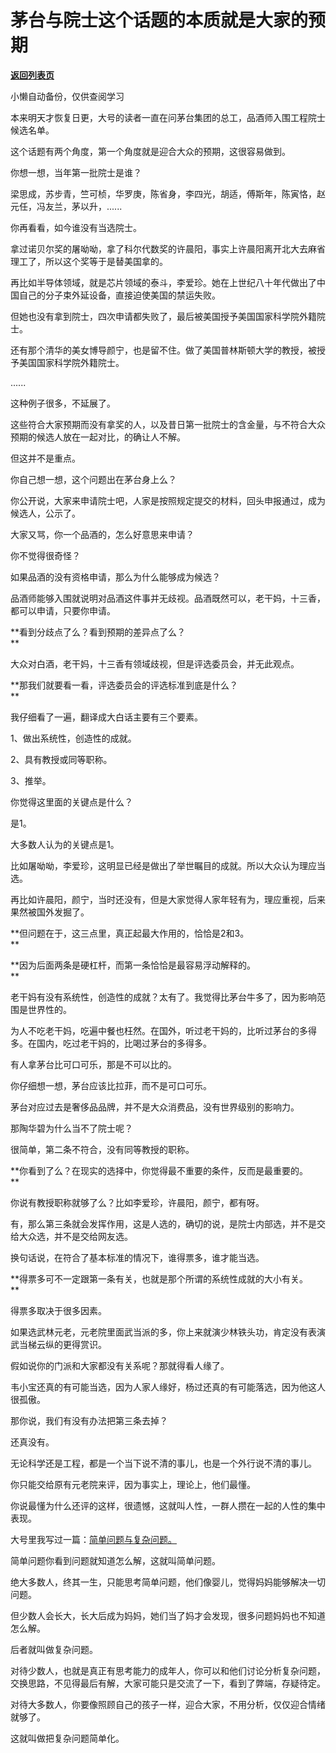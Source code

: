# 茅台与院士这个话题的本质就是大家的预期

[**返回列表页**](/gzh/记忆承载3)

小懒自动备份，仅供查阅学习

本来明天才恢复日更，大号的读者一直在问茅台集团的总工，品酒师入围工程院士候选名单。  

  

这个话题有两个角度，第一个角度就是迎合大众的预期，这很容易做到。  

  

你想一想，当年第一批院士是谁？  

  

梁思成，苏步青，竺可桢，华罗庚，陈省身，李四光，胡适，傅斯年，陈寅恪，赵元任，冯友兰，茅以升，......

  

你再看看，如今谁没有当选院士。  

  

拿过诺贝尔奖的屠呦呦，拿了科尔代数奖的许晨阳，事实上许晨阳离开北大去麻省理工了，所以这个奖等于是替美国拿的。

  

再比如半导体领域，就是芯片领域的泰斗，李爱珍。她在上世纪八十年代做出了中国自己的分子束外延设备，直接迫使美国的禁运失败。

  

但她也没有拿到院士，四次申请都失败了，最后被美国授予美国国家科学院外籍院士。  

  

还有那个清华的美女博导颜宁，也是留不住。做了美国普林斯顿大学的教授，被授予美国国家科学院外籍院士。

  

......  

  

这种例子很多，不延展了。

  

这些符合大家预期而没有拿奖的人，以及昔日第一批院士的含金量，与不符合大众预期的候选人放在一起对比，的确让人不解。  

  

但这并不是重点。  

  

你自己想一想，这个问题出在茅台身上么？

  

你公开说，大家来申请院士吧，人家是按照规定提交的材料，回头申报通过，成为候选人，公示了。

  

大家又骂，你一个品酒的，怎么好意思来申请？

  

你不觉得很奇怪？

  

如果品酒的没有资格申请，那么为什么能够成为候选？  

  

品酒师能够入围就说明对品酒这件事并无歧视。品酒既然可以，老干妈，十三香，都可以申请，只要你申请。

  

 **看到分歧点了么？看到预期的差异点了么？  
**

  

大众对白酒，老干妈，十三香有领域歧视，但是评选委员会，并无此观点。

  

 **那我们就要看一看，评选委员会的评选标准到底是什么？  
**

  

我仔细看了一遍，翻译成大白话主要有三个要素。  

  

1、做出系统性，创造性的成就。

2、具有教授或同等职称。

3、推举。

  

你觉得这里面的关键点是什么？  

  

是1。  

  

大多数人认为的关键点是1。

  

比如屠呦呦，李爱珍，这明显已经是做出了举世瞩目的成就。所以大众认为理应当选。

  

再比如许晨阳，颜宁，当时还没有，但是大家觉得人家年轻有为，理应重视，后来果然被国外发掘了。

  

 **但问题在于，这三点里，真正起最大作用的，恰恰是2和3。  
**

  

 **因为后面两条是硬杠杆，而第一条恰恰是最容易浮动解释的。  
**

  

老干妈有没有系统性，创造性的成就？太有了。我觉得比茅台牛多了，因为影响范围是世界性的。  

  

为人不吃老干妈，吃遍中餐也枉然。在国外，听过老干妈的，比听过茅台的多得多。在国内，吃过老干妈的，比喝过茅台的多得多。

  

有人拿茅台比可口可乐，那是不可以比的。  

  

你仔细想一想，茅台应该比拉菲，而不是可口可乐。

  

茅台对应过去是奢侈品品牌，并不是大众消费品，没有世界级别的影响力。

  

那陶华碧为什么当不了院士呢？

  

很简单，第二条不符合，没有同等教授的职称。

  

 **你看到了么？在现实的选择中，你觉得最不重要的条件，反而是最重要的。  
**

  

你说有教授职称就够了么？比如李爱珍，许晨阳，颜宁，都有呀。

  

有，那么第三条就会发挥作用，这是人选的，确切的说，是院士内部选，并不是交给大众选，并不是交给网友选。  

  

换句话说，在符合了基本标准的情况下，谁得票多，谁才能当选。  

  

 **得票多可不一定跟第一条有关，也就是那个所谓的系统性成就的大小有关。  
**

  

得票多取决于很多因素。

  

如果选武林元老，元老院里面武当派的多，你上来就演少林铁头功，肯定没有表演武当梯云纵的更得赏识。

  

假如说你的门派和大家都没有关系呢？那就得看人缘了。

  

韦小宝还真的有可能当选，因为人家人缘好，杨过还真的有可能落选，因为他这人很孤傲。

  

那你说，我们有没有办法把第三条去掉？  

  

还真没有。  

  

无论科学还是工程，都是一个当下说不清的事儿，也是一个外行说不清的事儿。

  

你只能交给原有元老院来评，因为事实上，理论上，他们最懂。  

  

你说最懂为什么还评的这样，很遗憾，这就叫人性，一群人攒在一起的人性的集中表现。  

  

大号里我写过一篇：[简单问题与复杂问题。](https://mp.weixin.qq.com/s?__biz=MzU0MjYwNDU2Mw==&mid=2247496370&idx=1&sn=6377f579b3d547a723fc5630d07e4330&chksm=fb1a9ececc6d17d8641b3f03f8777cf9606729e2e332ae1d592f8112f422f5d5fa0d16c2f86b&token=1662795113&lang=zh_CN&scene=21#wechat_redirect)  

  

简单问题你看到问题就知道怎么解，这就叫简单问题。  

  

绝大多数人，终其一生，只能思考简单问题，他们像婴儿，觉得妈妈能够解决一切问题。  

  

但少数人会长大，长大后成为妈妈，她们当了妈才会发现，很多问题妈妈也不知道怎么解。  

  

后者就叫做复杂问题。

  

对待少数人，也就是真正有思考能力的成年人，你可以和他们讨论分析复杂问题，交换思路，不见得最后有解，大家可能只是交流了一下，看到了弊端，存疑待定。

  

对待大多数人，你要像照顾自己的孩子一样，迎合大家，不用分析，仅仅迎合情绪就够了。

  

这就叫做把复杂问题简单化。

